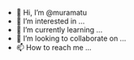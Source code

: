 - 👋 Hi, I’m @muramatu
- 👀 I’m interested in ...
- 🌱 I’m currently learning ...
- 💞️ I’m looking to collaborate on ...
- 📫 How to reach me ...

<!---
muramatu/muramatu is a ✨ special ✨ repository because its `README.md` (this file) appears on your GitHub profile.
You can click the Preview link to take a look at your changes.
--->
